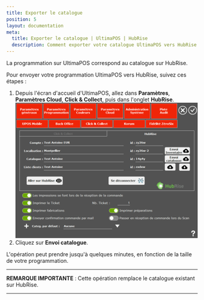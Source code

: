 ```yaml
---
title: Exporter le catalogue
position: 5
layout: documentation
meta:
  title: Exporter le catalogue | UltimaPOS | HubRise
  description: Comment exporter votre catalogue UltimaPOS vers HubRise.
---
```


La programmation sur UltimaPOS correspond au catalogue sur HubRise.

Pour envoyer votre programmation UltimaPOS vers HubRise, suivez ces étapes :

1. Depuis l'écran d'accueil d'UltimaPOS, allez dans **Paramètres**, **Paramètres Cloud**, **Click & Collect**, puis dans l'onglet **HubRise**.
   ![Exporter le catalogue - Envoi catalogue](../images/003-fr-ultimapos-connecte.png)
2. Cliquez sur **Envoi catalogue**.

L'opération peut prendre jusqu'à quelques minutes, en fonction de la taille de votre programmation.

---

**REMARQUE IMPORTANTE** : Cette opération remplace le catalogue existant sur HubRise.

---
